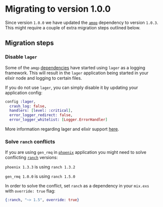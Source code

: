 Migrating to version 1.0.0
==========================

Since version `1.0.0` we have updated the [`amqp`][amqp] dependency to version `1.0.3`.
This might require a couple of extra migration steps outlined below.

## Migration steps

### Disable `lager`

Some of the `amqp` [dependencies][lager_amqp] have started using `lager` as a logging framework. This will
result in the `lager` application being started in your elixir node and logging to certain files.

If you do not use `lager`, you can simply disable it by updating your application config:

~~~elixir
config :lager,
  crash_log: false,
  handlers: [level: :critical],
  error_logger_redirect: false,
  error_logger_whitelist: [Logger.ErrorHandler]
~~~

More information regarding lager and elixir support [here][lager_elixir].

### Solve `ranch` conflicts

If you are using `gen_rmq` in [`phoenix`][phoenix] application you might need to solve conflicting
[`ranch`][ranch] versions:

`phoenix 1.3.3` is using `ranch 1.3.2`

`gen_rmq 1.0.0` is using `ranch 1.5.0`

In order to solve the conflict, set `ranch` as a dependency in your `mix.exs` with `override: true` flag:

~~~elixir
{:ranch, "~> 1.5", override: true}
~~~

[amqp]: https://github.com/pma/amqp
[lager_amqp]: https://github.com/pma/amqp/wiki/Upgrade-from-0.X-to-1.0#lager
[lager_elixir]: https://github.com/erlang-lager/lager#elixir-support
[phoenix]: https://github.com/phoenixframework/phoenix
[ranch]: https://github.com/ninenines/ranch
